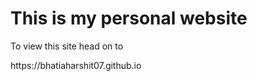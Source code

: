 <h1>This is my personal website</h1>
To view this site head on to <p>https://bhatiaharshit07.github.io</p>
